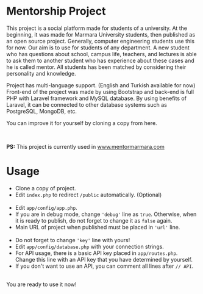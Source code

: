 <h1>Mentorship Project</h1>
<p>This project is a social platform made for students of a university. At the beginning, it was made for Marmara University students, then published as an open source project. Generally, computer engineering students use this for now. Our aim is to use for students of any department. A new student who has questions about school, campus life, teachers, and lectures is able to ask them to another student who has experience about these cases and he is called mentor. All students has been matched by considering their personality and knowledge.</p>
<p>Project has multi-language support. (English and Turkish available for now) Front-end of the project was made by using Bootstrap and back-end is full PHP with Laravel framework and MySQL database. By using benefits of Laravel, it can be connected to other database systems such as PostgreSQL, MongoDB, etc.</p>
<p>You can improve it for yourself by cloning a copy from here.</p>
<br />
<p><b>PS:</b> This project is currently used in <a href="http://www.mentormarmara.com/" target="_blank">www.mentormarmara.com</a></p>

<h1>Usage</h1>
<p>
<ul>
<li>Clone a copy of project.</li>
<li>Edit <code>index.php</code> to redirect <code>/public</code> automatically. (Optional)</li>
<br />
<li>Edit <code>app/config/app.php</code>.</li>
<li>If you are in debug mode, change <code>'debug'</code> line as <code>true</code>. Otherwise, when it is ready to publish, do not forget to change it as <code>false</code> again.</li>
<li>Main URL of project when published must be placed in <code>'url'</code> line.</li>
<br />
<li>Do not forget to change <code>'key'</code> line with yours!</li>
<li>Edit <code>app/config/database.php</code> with your connection strings.</li>
<li>For API usage, there is a basic API key placed in <code>app/routes.php</code>. Change this line with an API key that you have determined by yourself.</li>
<li>If you don't want to use an API, you can comment all lines after <code>// API</code>.</li>
</ul>
<br />
You are ready to use it now!
</p>
